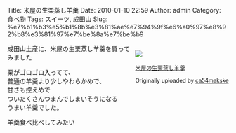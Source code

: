 Title: 米屋の生栗蒸し羊羹
Date: 2010-01-10 22:59
Author: admin
Category: 食べ物
Tags: スイーツ, 成田山
Slug: %e7%b1%b3%e5%b1%8b%e3%81%ae%e7%94%9f%e6%a0%97%e8%92%b8%e3%81%97%e7%be%8a%e7%be%b9

<div style="float: right; margin-left: 10px; margin-bottom: 10px;">

[![](http://farm5.static.flickr.com/4033/4261833761_74398f9773_m.jpg)](http://www.flickr.com/photos/46200029@N06/4261833761/ "photo sharing")  
  
<span style="font-size: 0.9em; margin-top: 0px;">  

[米屋の生栗蒸し羊羹](http://www.flickr.com/photos/46200029@N06/4261833761/)  
  
Originally uploaded by
[ca54makske](http://www.flickr.com/people/46200029@N06/)  
</span>

</div>

成田山土産に、米屋の生栗蒸し羊羹を買ってみました

栗がゴロゴロ入ってて、  
普通の羊羹より少しやわらかめで、  
甘さも控えめで  
ついたくさんつまんでしまいそうになる  
うまい羊羹でした。

羊羹食べ比べしてみたい  
  

